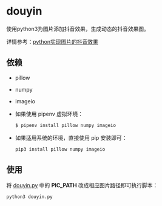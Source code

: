 # douyin 

使用python3为图片添加抖音效果，生成动态的抖音效果图。

详情参考：[python实现图片的抖音效果](https://www.smslit.top/2018/07/04/python-practice-douyin/)

## 依赖

- pillow
- numpy
- imageio

- 如果使用 pipenv 虚拟环境：

    ```sh
    $ pipenv install pillow numpy imageio
    ```

- 如果适用系统的环境，直接使用 pip 安装即可：

    ```sh
    pip3 install pillow numpy imageio
    ```

## 使用

将 [douyin.py](douyin.py) 中的 **PIC_PATH** 改成相应图片路径即可执行脚本：

```sh
python3 douyin.py
```